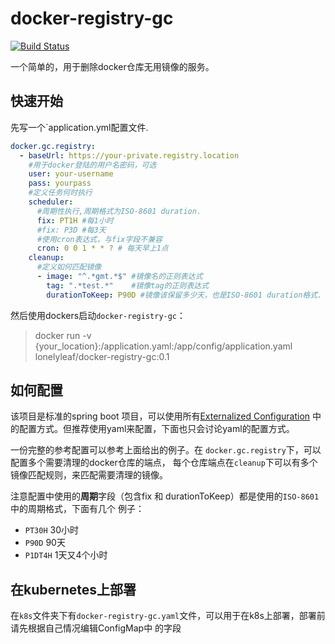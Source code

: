 # docker-registry-gc

[![Build Status](https://travis-ci.com/lonelyleaf/docker-registry-gc.svg?branch=master)](https://travis-ci.com/lonelyleaf/docker-registry-gc)

一个简单的，用于删除docker仓库无用镜像的服务。


## 快速开始

先写一个`application.yml配置文件.
```yaml
docker.gc.registry:
  - baseUrl: https://your-private.registry.location
    #用于docker登陆的用户名密码，可选  
    user: your-username
    pass: yourpass
    #定义任务何时执行
    scheduler:
      #周期性执行,周期格式为ISO-8601 duration.
      fix: PT1H #每1小时
      #fix: P3D #每3天
      #使用cron表达式，与fix字段不兼容
      cron: 0 0 1 * * ? # 每天早上1点
    cleanup:
      #定义如何匹配镜像    
      - image: "^.*gmt.*$" #镜像名的正则表达式
        tag: ".*test.*"    #镜像tag的正则表达式
        durationToKeep: P90D #镜像该保留多少天，也是ISO-8601 duration格式.
```

然后使用dockers启动`docker-registry-gc`：
> docker run  -v {your_location}:/application.yaml:/app/config/application.yaml lonelyleaf/docker-registry-gc:0.1

## 如何配置
该项目是标准的spring boot 项目，可以使用所有[Externalized Configuration](https://docs.spring.io/spring-boot/docs/current/reference/html/boot-features-external-config.html) 
中的配置方式。但推荐使用yaml来配置，下面也只会讨论yaml的配置方式。

一份完整的参考配置可以参考上面给出的例子。在 `docker.gc.registry`下，可以配置多个需要清理的docker仓库的端点，
每个仓库端点在`cleanup`下可以有多个镜像匹配规则，来匹配需要清理的镜像。

注意配置中使用的**周期**字段（包含fix 和 durationToKeep）都是使用的`ISO-8601`中的周期格式，下面有几个
例子：
- `PT30H` 30小时
- `P90D` 90天
- `P1DT4H` 1天又4个小时

## 在kubernetes上部署

在`k8s`文件夹下有`docker-registry-gc.yaml`文件，可以用于在k8s上部署，部署前请先根据自己情况编辑ConfigMap中
的字段